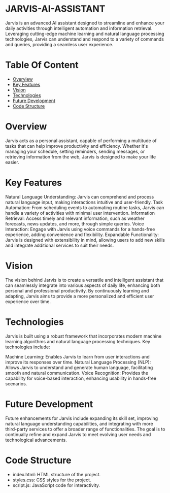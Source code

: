 # JARVIS-AI-ASSISTANT
Jarvis is an advanced AI assistant designed to streamline and enhance your daily activities through intelligent automation and information retrieval. Leveraging cutting-edge machine learning and natural language processing technologies, Jarvis can understand and respond to a variety of commands and queries, providing a seamless user experience.

# Table Of Content
  + [Overview](https://github.com/MIDHUN-REDDY/JARVIS-AI-ASSISTANT/tree/main#overview)
  + [Key Features](https://github.com/MIDHUN-REDDY/JARVIS-AI-ASSISTANT/tree/main#key-features)
  + [Vision](https://github.com/MIDHUN-REDDY/JARVIS-AI-ASSISTANT/tree/main#vision)
  + [Technologies](https://github.com/MIDHUN-REDDY/JARVIS-AI-ASSISTANT/tree/main#technologies)
  + [Future Development](https://github.com/MIDHUN-REDDY/JARVIS-AI-ASSISTANT/tree/main#future-development)
  + [Code Structure](https://github.com/MIDHUN-REDDY/JARVIS-AI-ASSISTANT/tree/main#code-structure)

# Overview
Jarvis acts as a personal assistant, capable of performing a multitude of tasks that can help improve productivity and efficiency. Whether it's managing your schedule, setting reminders, sending messages, or retrieving information from the web, Jarvis is designed to make your life easier.

# Key Features
Natural Language Understanding: Jarvis can comprehend and process natural language input, making interactions intuitive and user-friendly.
Task Automation: From scheduling events to automating routine tasks, Jarvis can handle a variety of activities with minimal user intervention.
Information Retrieval: Access timely and relevant information, such as weather forecasts, news updates, and more, through simple queries.
Voice Interaction: Engage with Jarvis using voice commands for a hands-free experience, adding convenience and flexibility.
Expandable Functionality: Jarvis is designed with extensibility in mind, allowing users to add new skills and integrate additional services to suit their needs.

# Vision
The vision behind Jarvis is to create a versatile and intelligent assistant that can seamlessly integrate into various aspects of daily life, enhancing both personal and professional productivity. By continuously learning and adapting, Jarvis aims to provide a more personalized and efficient user experience over time.

# Technologies
Jarvis is built using a robust framework that incorporates modern machine learning algorithms and natural language processing techniques. Key technologies include:

Machine Learning: Enables Jarvis to learn from user interactions and improve its responses over time.
Natural Language Processing (NLP): Allows Jarvis to understand and generate human language, facilitating smooth and natural communication.
Voice Recognition: Provides the capability for voice-based interaction, enhancing usability in hands-free scenarios.

# Future Development
Future enhancements for Jarvis include expanding its skill set, improving natural language understanding capabilities, and integrating with more third-party services to offer a broader range of functionalities. The goal is to continually refine and expand Jarvis to meet evolving user needs and technological advancements.

# Code Structure
+ index.html: HTML structure of the project.
+ styles.css: CSS styles for the project.
+ script.js: JavaScript code for interactivity.
